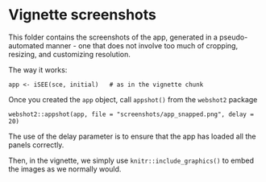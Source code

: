 # Vignette screenshots

This folder contains the screenshots of the app, generated in a pseudo-automated manner - one that does not involve too much of cropping, resizing, and customizing resolution.

The way it works:

```
app <- iSEE(sce, initial)   # as in the vignette chunk 
```

Once you created the `app` object, call `appshot()` from the `webshot2` package

```
webshot2::appshot(app, file = "screenshots/app_snapped.png", delay = 20)
```

The use of the delay parameter is to ensure that the app has loaded all the panels correctly.

Then, in the vignette, we simply use `knitr::include_graphics()` to embed the images as we normally would.
